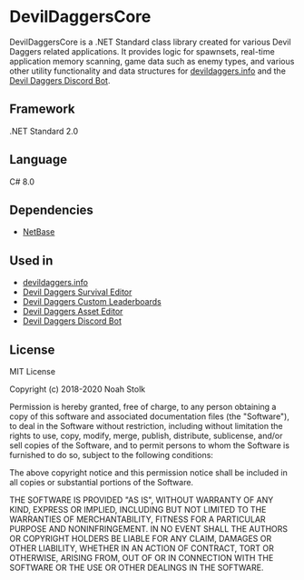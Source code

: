 # DevilDaggersCore
DevilDaggersCore is a .NET Standard class library created for various Devil Daggers related applications. It provides logic for spawnsets, real-time application memory scanning, game data such as enemy types, and various other utility functionality and data structures for [devildaggers.info](https://devildaggers.info/) and the [Devil Daggers Discord Bot](https://github.com/NoahStolk/DevilDaggersDiscordBot).

## Framework
.NET Standard 2.0

## Language
C# 8.0

## Dependencies
- [NetBase](https://github.com/NoahStolk/NetBase)

## Used in
- [devildaggers.info](https://devildaggers.info/)
- [Devil Daggers Survival Editor](https://devildaggers.info/Tools/DevilDaggersSurvivalEditor)
- [Devil Daggers Custom Leaderboards](https://devildaggers.info/Tools/DevilDaggersCustomLeaderboards)
- [Devil Daggers Asset Editor](https://devildaggers.info/Tools/DevilDaggersAssetEditor)
- [Devil Daggers Discord Bot](https://github.com/NoahStolk/DevilDaggersDiscordBot)

## License
MIT License

Copyright (c) 2018-2020 Noah Stolk

Permission is hereby granted, free of charge, to any person obtaining a copy
of this software and associated documentation files (the "Software"), to deal
in the Software without restriction, including without limitation the rights
to use, copy, modify, merge, publish, distribute, sublicense, and/or sell
copies of the Software, and to permit persons to whom the Software is
furnished to do so, subject to the following conditions:

The above copyright notice and this permission notice shall be included in all
copies or substantial portions of the Software.

THE SOFTWARE IS PROVIDED "AS IS", WITHOUT WARRANTY OF ANY KIND, EXPRESS OR
IMPLIED, INCLUDING BUT NOT LIMITED TO THE WARRANTIES OF MERCHANTABILITY,
FITNESS FOR A PARTICULAR PURPOSE AND NONINFRINGEMENT. IN NO EVENT SHALL THE
AUTHORS OR COPYRIGHT HOLDERS BE LIABLE FOR ANY CLAIM, DAMAGES OR OTHER
LIABILITY, WHETHER IN AN ACTION OF CONTRACT, TORT OR OTHERWISE, ARISING FROM,
OUT OF OR IN CONNECTION WITH THE SOFTWARE OR THE USE OR OTHER DEALINGS IN THE
SOFTWARE.
